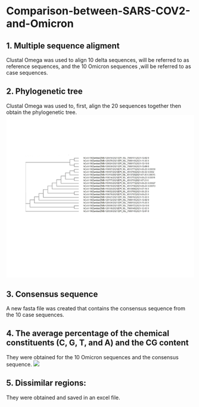 # Comparison-between-SARS-COV2-and-Omicron

## 1. Multiple sequence aligment

Clustal Omega was used to align 10 delta sequences, will be referred to as reference sequences,  and the 10 Omicron sequences ,will be referred to as case sequences.

## 2. Phylogenetic tree

Clustal Omega was used to, first, align the 20 sequences together then obtain the phylogenetic tree.
<img src="tree.png"/>

## 3. Consensus sequence
A new fasta file was created that contains the consensus sequence from the 10 case sequences.

## 4. The average percentage of the chemical constituents (C, G, T, and A) and the CG content
They were obtained for the 10 Omicron sequences and the consensus sequence.
<img src="content.png"/>

## 5. Dissimilar regions:
They were obtained and saved in an excel file.
